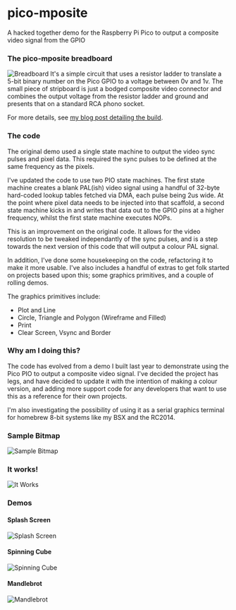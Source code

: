 # pico-mposite
A hacked together demo for the Raspberry Pi Pico to output a composite video signal from the GPIO

### The pico-mposite breadboard
![Breadboard](https://github.com/breakintoprogram/pico-mposite/blob/main/images/breadboard.jpeg)
It's a simple circuit that uses a resistor ladder to translate a 5-bit binary number on the Pico GPIO to a voltage between 0v and 1v. The small piece of stripboard is just a bodged composite video connector and combines the output voltage from the resistor ladder and ground and presents that on a standard RCA phono socket.

For more details, see [my blog post detailing the build](http://www.breakintoprogram.co.uk/projects/pico/composite-video-on-the-raspberry-pi-pico).

### The code
The original demo used a single state machine to output the video sync pulses and pixel data. This required the sync pulses to be defined
at the same frequency as the pixels.

I've updated the code to use two PIO state machines. The first state machine creates a blank PAL(ish) video signal using a handful of 32-byte hard-coded lookup tables fetched via DMA, each pulse being 2us wide. At the point where pixel data needs to be injected into that scaffold, a second state machine kicks in and writes that data out to the GPIO pins at a higher frequency, whilst the first state machine executes NOPs.

This is an improvement on the original code. It allows for the video resolution to be tweaked independantly of the sync pulses, and is a step towards the next version of this code that will output a colour PAL signal.

In addition, I've done some housekeeping on the code, refactoring it to make it more usable. I've also includes a handful of extras to get folk started on projects based upon this; some graphics primitives, and a couple of rolling demos.

The graphics primitives include:

- Plot and Line
- Circle, Triangle and Polygon (Wireframe and Filled)
- Print
- Clear Screen, Vsync and Border

### Why am I doing this?
The code has evolved from a demo I built last year to demonstrate using the Pico PIO to output a composite video signal. I've decided the project has legs, and have decided to update it with the intention of making a colour version, and adding more support code for any developers that want to use this as a reference for their own projects.

I'm also investigating the possibility of using it as a serial graphics terminal for homebrew 8-bit systems like my BSX and the RC2014.

### Sample Bitmap
![Sample Bitmap](https://github.com/breakintoprogram/pico-mposite/blob/main/images/bitmap.png)

### It works!
![It Works](https://github.com/breakintoprogram/pico-mposite/blob/main/images/video_output.jpeg)

### Demos

#### Splash Screen
![Splash Screen](https://github.com/breakintoprogram/pico-mposite/blob/main/images/demo_splash.jpeg)

#### Spinning Cube
![Spinning Cube](https://github.com/breakintoprogram/pico-mposite/blob/main/images/demo_cube.jpeg)

#### Mandlebrot
![Mandlebrot](https://github.com/breakintoprogram/pico-mposite/blob/main/images/demo_mandlebrot.jpeg)
